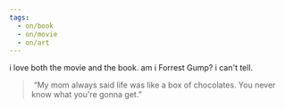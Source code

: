 ```yaml
---
tags:
  - on/book
  - on/movie
  - on/art
---
```

i love both the movie and the book. am i Forrest Gump? i can't tell.

>  “My mom always said life was like a box of chocolates. You never know what you're gonna get.”